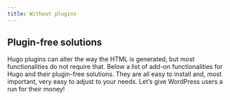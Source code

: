 ```yaml
---
title: Without plugins
---
```


## Plugin-free solutions

Hugo plugins can alter the way the HTML is generated, but most functionalities do not require that. Below a list of add-on functionalities for Hugo and their plugin-free solutions. They are all easy to install and, most important, very easy to adjust to your needs. Let’s give WordPress users a run for their money!